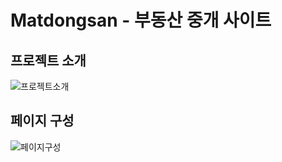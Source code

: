 # Matdongsan - 부동산 중개 사이트

## 프로젝트 소개
![프로젝트소개](https://github.com/user-attachments/assets/4eee00fa-b1f5-48df-b067-287fb629363f)

## 페이지 구성
![페이지구성](https://github.com/user-attachments/assets/4948ab9e-b005-4b48-9479-0b9d19bb6432)
